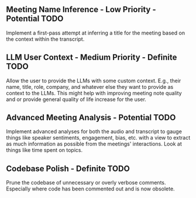 
## Meeting Name Inference - Low Priority - Potential TODO
Implement a first-pass attempt at inferring a title for the meeting based on the context within the transcript.

## LLM User Context - Medium Priority - Definite TODO
Allow the user to provide the LLMs with some custom context. E.g., their name, title, role, company, and whatever else they want to provide as context to the LLMs. This might help with improving meeting note quality and or provide general quality of life increase for the user.

## Advanced Meeting Analysis - Potential TODO
Implement advanced analyses for both the audio and transcript to gauge things like speaker sentiments, engagement, bias, etc. with a view to extract as much information as possible from the meetings' interactions. Look at things like time spent on topics.

## Codebase Polish - Definite TODO
Prune the codebase of unnecessary or overly verbose comments. Especially where code has been commented out and is now obsolete.
